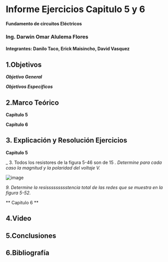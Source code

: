# Informe Ejercicios Capitulo 5 y 6
#### Fundamento de circuitos Eléctricos 
### Ing. Darwin Omar Alulema Flores

#### Integrantes: Danilo Taco, Erick Maisincho, David Vasquez

## 1.Objetivos
***Objetivo General***


***Objetivos Específicos***




## 2.Marco Teórico

**Capítulo 5**



**Capítulo 6**




## 3. Explicación y Resolución Ejercicios
**Capitulo 5**


_ 3. Todos los resistores de la figura 5-46 son de 15 _. Determine para cada caso la magnitud y la polaridad del voltaje V._

![image](https://user-images.githubusercontent.com/85728185/122575134-0b289900-d016-11eb-947f-f14cfb989db7.png)

_9. Determine la resissssssssstencia total de las redes que se muestra en la figura 5-52._


** Capitulo 6 **

## 4.Video

## 5.Conclusiones

## 6.Bibliografía 
